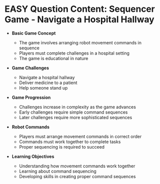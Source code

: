 # EASY Question Content: Sequencer Game - Navigate a Hospital Hallway

- **Basic Game Concept**
  - The game involves arranging robot movement commands in sequence
  - Players must complete challenges in a hospital setting
  - The game is educational in nature

- **Game Challenges**
  - Navigate a hospital hallway
  - Deliver medicine to a patient
  - Help someone stand up

- **Game Progression**
  - Challenges increase in complexity as the game advances
  - Early challenges require simple command sequences
  - Later challenges require more sophisticated sequences

- **Robot Commands**
  - Players must arrange movement commands in correct order
  - Commands must work together to complete tasks
  - Proper sequencing is required to succeed

- **Learning Objectives**
  - Understanding how movement commands work together
  - Learning about command sequencing
  - Developing skills in creating proper command sequences